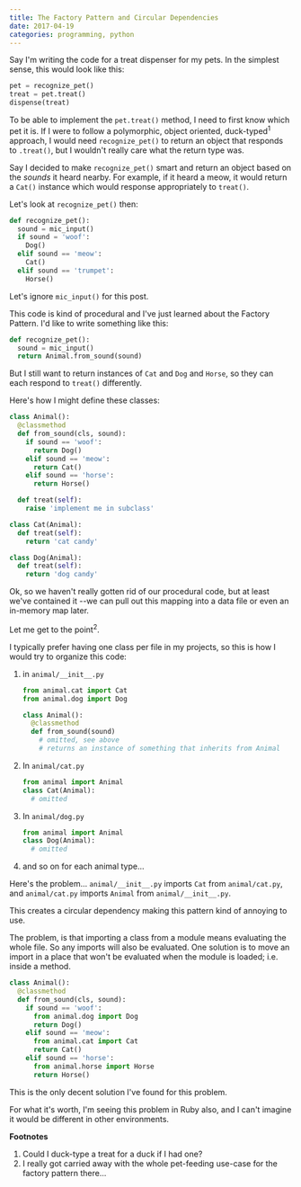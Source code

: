 ```yaml
---
title: The Factory Pattern and Circular Dependencies
date: 2017-04-19
categories: programming, python
---
```


Say I'm writing the code for a treat dispenser for my pets. In the
simplest sense, this would look like this:

```python
pet = recognize_pet()
treat = pet.treat()
dispense(treat)
```

To be able to implement the `pet.treat()` method, I need to first know which pet
it is. If I were to follow a polymorphic, object oriented, duck-typed<sup>1</sup>
approach, I would need `recognize_pet()` to return an object that responds to `.treat()`,
but I wouldn't really care what the return type was.

Say I decided to make `recognize_pet()` smart and return an object based on the _sounds_
it heard nearby. For example, if it heard a meow, it would return a `Cat()` instance which
would response appropriately to `treat()`.

Let's look at `recognize_pet()` then:

```python
def recognize_pet():
  sound = mic_input()
  if sound = 'woof':
    Dog()
  elif sound == 'meow':
    Cat()
  elif sound == 'trumpet':
    Horse()
```

Let's ignore `mic_input()` for this post.

This code is kind of procedural and I've just learned about the Factory Pattern. I'd
like to write something like this:

```python
def recognize_pet():
  sound = mic_input()
  return Animal.from_sound(sound)
```

But I still want to return instances of `Cat` and `Dog` and `Horse`, so they
can each respond to `treat()` differently.

Here's how I might define these classes:

```python
class Animal():
  @classmethod
  def from_sound(cls, sound):
    if sound == 'woof':
      return Dog()
    elif sound == 'meow':
      return Cat()
    elif sound == 'horse':
      return Horse()

  def treat(self):
    raise 'implement me in subclass'

class Cat(Animal):
  def treat(self):
    return 'cat candy'

class Dog(Animal):
  def treat(self):
    return 'dog candy'
```

Ok, so we haven't really gotten rid of our procedural code, but at least we've
contained it --we can pull out this mapping into a data file or even an in-memory
map later.

Let me get to the point<sup>2</sup>.

I typically prefer having one class per file in my projects, so this is how I would
try to organize this code:

1. in `animal/__init__.py`

    ```python
    from animal.cat import Cat
    from animal.dog import Dog

    class Animal():
      @classmethod
      def from_sound(sound)
        # omitted, see above
        # returns an instance of something that inherits from Animal
    ```

1. In `animal/cat.py`

    ```python
    from animal import Animal
    class Cat(Animal):
      # omitted
    ```

1. In `animal/dog.py`

    ```python
    from animal import Animal
    class Dog(Animal):
      # omitted
    ```

1. and so on for each animal type...

Here's the problem... `animal/__init__.py` imports `Cat` from `animal/cat.py`, and
`animal/cat.py` imports `Animal` from `animal/__init__.py`.

This creates a circular dependency making this pattern kind of annoying to use.

The problem, is that importing a class from a module means evaluating the
whole file. So any imports will also be evaluated. One solution is to move an
import in a place that won't be evaluated when the module is loaded; i.e. inside
a method.

```python
class Animal():
  @classmethod
  def from_sound(cls, sound):
    if sound == 'woof':
      from animal.dog import Dog
      return Dog()
    elif sound == 'meow':
      from animal.cat import Cat
      return Cat()
    elif sound == 'horse':
      from animal.horse import Horse
      return Horse()
```

This is the only decent solution I've found for this problem.

For what it's worth, I'm seeing this problem in Ruby also, and I can't imagine it would be
different in other environments.

**Footnotes**

1. Could I duck-type a treat for a duck if I had one?
1. I really got carried away with the whole pet-feeding use-case for the factory pattern there...
